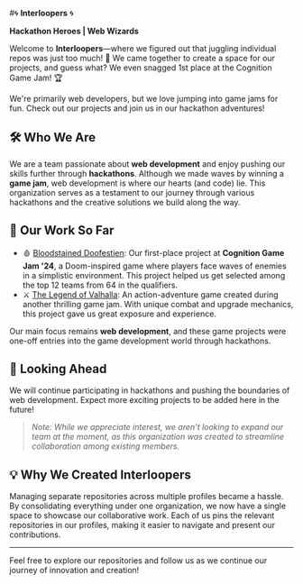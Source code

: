 #🌀 **Interloopers** 🌀

**Hackathon Heroes | Web Wizards**

Welcome to **Interloopers**—where we figured out that juggling individual repos was just too much! 🎉 We came together to create a space for our projects, and guess what? We even snagged 1st place at the Cognition Game Jam! 🏆 

We're primarily web developers, but we love jumping into game jams for fun. Check out our projects and join us in our hackathon adventures! 



## 🛠️ **Who We Are**

We are a team passionate about **web development** and enjoy pushing our skills further through **hackathons**. Although we made waves by winning a **game jam**, web development is where our hearts (and code) lie. This organization serves as a testament to our journey through various hackathons and the creative solutions we build along the way.

## 📌 **Our Work So Far**  

- 🩸 [Bloodstained Doofestien](https://github.com/Interloopers/Bloodstained-Doofestien): Our first-place project at **Cognition Game Jam '24**, a Doom-inspired game where players face waves of enemies in a simplistic environment. This project helped us get selected among the top 12 teams from 64 in the qualifiers.
- ⚔️ [The Legend of Valhalla](https://github.com/Interloopers/The-Legend-of-Valhalla): An action-adventure game created during another thrilling game jam. With unique combat and upgrade mechanics, this project gave us great exposure and experience.
  
Our main focus remains **web development**, and these game projects were one-off entries into the game development world through hackathons.

## 🚀 **Looking Ahead**

We will continue participating in hackathons and pushing the boundaries of web development. Expect more exciting projects to be added here in the future!

> *Note: While we appreciate interest, we aren’t looking to expand our team at the moment, as this organization was created to streamline collaboration among existing members.*

## 💡 **Why We Created Interloopers**

Managing separate repositories across multiple profiles became a hassle. By consolidating everything under one organization, we now have a single space to showcase our collaborative work. Each of us pins the relevant repositories in our profiles, making it easier to navigate and present our contributions.

---

Feel free to explore our repositories and follow us as we continue our journey of innovation and creation!
